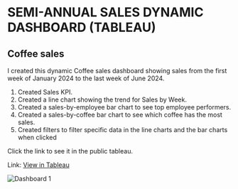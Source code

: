 # SEMI-ANNUAL SALES DYNAMIC DASHBOARD (TABLEAU)
## Coffee sales

I created this dynamic Coffee sales dashboard showing sales from the first week of January 2024 to the last week of June 2024.

1. Created Sales KPI.
2. Created a line chart showing the trend for Sales by Week.
3. Created a sales-by-employee bar chart to see top employee performers.
4. Created a sales-by-coffee bar chart to see which coffee has the most sales.
5. Created filters to filter specific data in the line charts and the bar charts when clicked

Click the link to see it in the public tableau.

Link: [View in Tableau](https://public.tableau.com/views/Coffee_Sales_Updated/SEMI-ANNUALSALESDASHBOARD?:language=en-US&:sid=&:redirect=auth&:display_count=n&:origin=viz_share_link)

![Dashboard 1](https://github.com/user-attachments/assets/60c9faf9-d313-4edf-b4b9-ea483c95e097)
